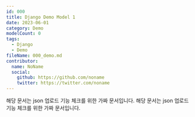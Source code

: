 ```yaml
---
id: 000
title: Django Demo Model 1
date: 2023-06-01
category: Demo
modelCount: 0
tags:
  - Django
  - Demo
fileName: 000_demo.md
contributor:
  name: NoName
  social:
    github: https://github.com/noname
    twitter: https://twitter.com/noname
---
```


해당 문서는 json 업로드 기능 체크를 위한 가짜 문서입니다.
해당 문서는 json 업로드 기능 체크를 위한 가짜 문서입니다.
